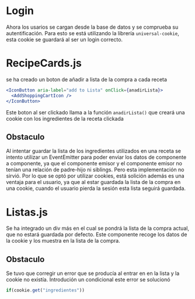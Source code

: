 # Login

Ahora los usarios se cargan desde la base de datos y se comprueba su autentificación. Para esto se está utilizando la librería `universal-cookie`, esta cookie se guardará al ser un login correcto.

# RecipeCards.js
se ha creado un boton de añadir a lista de la compra a cada receta

```jsx
<IconButton aria-label="add to Lista" onClick={anadirLista}>
  <AddShoppingCartIcon />
</IconButton>
```
Este boton al ser clickado llama a la función ``anadirLista()`` que creará una cookie con los ingredientes de la receta clickada

## Obstaculo
Al intentar guardar la lista de los ingredientes utilizados en una receta se intento utilizar un EventEmitter para poder enviar los datos de componente a componente, ya que el componente emisor y el componente emisor no tenían una relación de padre-hijo ni siblings. Pero esta implementación no sirvió. Por lo que se optó por utilizar cookies, está solición además es una ventaja para el usuario, ya que al estar guardada la lista de la compra en una cookie, cuando el usuario pierda la sesión esta lista seguirá guardada.

# Listas.js
Se ha integrado un div más en el cual se pondrá la lista de la compra actual, que no estará guardada por defecto.
Este componente recoge los datos de la cookie y los muestra en la lista de la compra.

## Obstaculo
Se tuvo que corregir un error que se producía al entrar en en la lista y la cookie no existía. Introdución un condicional este error se solucionó
```js
if(cookie.get("ingredientes"))
```